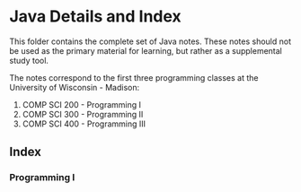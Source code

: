 # Java Details and Index
This folder contains the complete set of Java notes. These notes should not be used as the primary material for learning, but rather as a supplemental study tool.

The notes correspond to the first three programming classes at the University of Wisconsin - Madison:
1. COMP SCI 200 - Programming I
2. COMP SCI 300 - Programming II
3. COMP SCI 400 - Programming III

## Index
### Programming I
